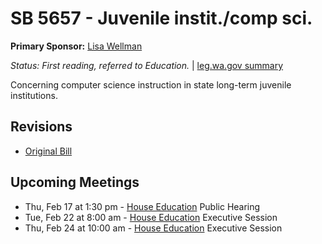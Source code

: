 # SB 5657 - Juvenile instit./comp sci.
**Primary Sponsor:** [Lisa Wellman](/person/leg/lisa.wellman.md)

*Status: First reading, referred to Education.* | [leg.wa.gov summary](https://app.leg.wa.gov/billsummary?BillNumber=5657&Year=2021)

Concerning computer science instruction in state long-term juvenile institutions.

## Revisions
* [Original Bill](1/)

## Upcoming Meetings
* Thu, Feb 17 at 1:30 pm - [House Education](/house/2021-22/ED/) Public Hearing
* Tue, Feb 22 at 8:00 am - [House Education](/house/2021-22/ED/) Executive Session
* Thu, Feb 24 at 10:00 am - [House Education](/house/2021-22/ED/) Executive Session